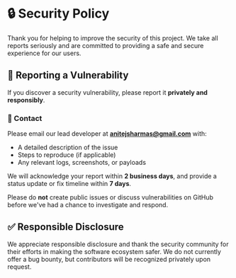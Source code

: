 # 🔒 Security Policy

Thank you for helping to improve the security of this project. We take all reports seriously and are committed to providing a safe and secure experience for our users.

## 📣 Reporting a Vulnerability

If you discover a security vulnerability, please report it **privately and responsibly**.

### 📧 Contact
Please email our lead developer at **[anitejsharmas@gmail.com](mailto:anitejsharmas@gmail.com)** with:
- A detailed description of the issue
- Steps to reproduce (if applicable)
- Any relevant logs, screenshots, or payloads

We will acknowledge your report within **2 business days**, and provide a status update or fix timeline within **7 days**.

Please do **not** create public issues or discuss vulnerabilities on GitHub before we've had a chance to investigate and respond.

## ✅ Responsible Disclosure

We appreciate responsible disclosure and thank the security community for their efforts in making the software ecosystem safer. We do not currently offer a bug bounty, but contributors will be recognized privately upon request.
